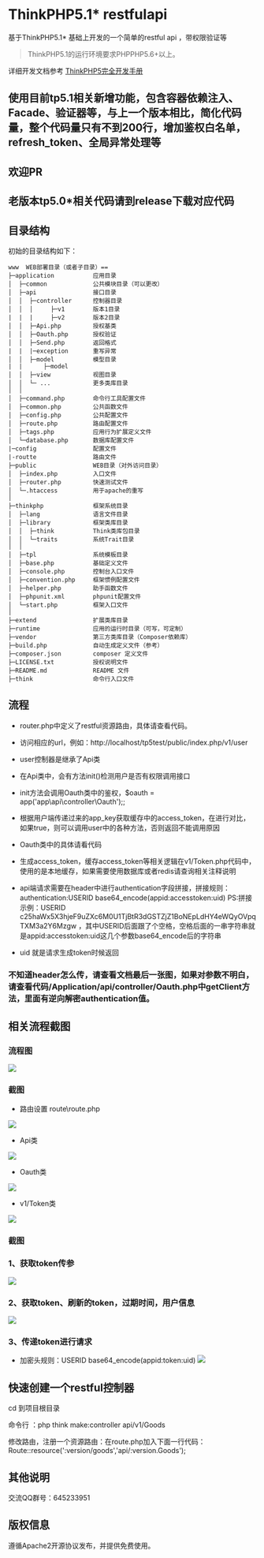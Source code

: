 ThinkPHP5.1* restfulapi
====================

基于ThinkPHP5.1* 基础上开发的一个简单的restful api ，带权限验证等

> ThinkPHP5.1的运行环境要求PHPPHP5.6+以上。

详细开发文档参考 [ThinkPHP5完全开发手册](https://www.kancloud.cn/manual/thinkphp5_1/353946)


## 使用目前tp5.1相关新增功能，包含容器依赖注入、Facade、验证器等，与上一个版本相比，简化代码量，整个代码量只有不到200行，增加鉴权白名单，refresh_token、全局异常处理等
## 欢迎PR
## 老版本tp5.0*相关代码请到release下载对应代码

## 目录结构

初始的目录结构如下：

~~~
www  WEB部署目录（或者子目录）==
├─application           应用目录
│  ├─common             公共模块目录（可以更改）
│  ├─api                接口目录
│  │  ├─controller      控制器目录
│  │  │     ├─v1        版本1目录
|  |  |     ├─v2        版本2目录
│  │  ├─Api.php         授权基类
│  │  ├─Oauth.php       授权验证
│  │  ├─Send.php        返回格式
|  |  |─exception       重写异常
│  │  ├─model           模型目录
|  |      ├─model     
│  │  ├─view            视图目录
│  │  └─ ...            更多类库目录
│  │
│  ├─command.php        命令行工具配置文件
│  ├─common.php         公共函数文件
│  ├─config.php         公共配置文件
│  ├─route.php          路由配置文件
│  ├─tags.php           应用行为扩展定义文件
│  └─database.php       数据库配置文件
|─config                配置文件
|-routte                路由文件
├─public                WEB目录（对外访问目录）
│  ├─index.php          入口文件
│  ├─router.php         快速测试文件
│  └─.htaccess          用于apache的重写
│
├─thinkphp              框架系统目录
│  ├─lang               语言文件目录
│  ├─library            框架类库目录
│  │  ├─think           Think类库包目录
│  │  └─traits          系统Trait目录
│  │
│  ├─tpl                系统模板目录
│  ├─base.php           基础定义文件
│  ├─console.php        控制台入口文件
│  ├─convention.php     框架惯例配置文件
│  ├─helper.php         助手函数文件
│  ├─phpunit.xml        phpunit配置文件
│  └─start.php          框架入口文件
│
├─extend                扩展类库目录
├─runtime               应用的运行时目录（可写，可定制）
├─vendor                第三方类库目录（Composer依赖库）
├─build.php             自动生成定义文件（参考）
├─composer.json         composer 定义文件
├─LICENSE.txt           授权说明文件
├─README.md             README 文件
├─think                 命令行入口文件
~~~

## 流程

-  router.php中定义了restful资源路由，具体请查看代码。

-  访问相应的url，例如：http://localhost/tp5test/public/index.php/v1/user

-  user控制器是继承了Api类

-  在Api类中，会有方法init()检测用户是否有权限调用接口

-  init方法会调用Oauth类中的鉴权，$oauth = app('app\api\controller\Oauth');;

-  根据用户端传递过来的app_key获取缓存中的access_token，在进行对比，如果true，则可以调用user中的各种方法，否则返回不能调用原因

-  Oauth类中的具体请看代码

-  生成access_token，缓存access_token等相关逻辑在v1/Token.php代码中，使用的是本地缓存，如果需要使用数据库或者redis请查询相关注释说明

-  api端请求需要在header中进行authentication字段拼接，拼接规则：authentication:USERID base64_encode(appid:accesstoken:uid)
PS:拼接示例：USERID c25haWx5X3hjeF9uZXc6M0U1TjBtR3dGSTZjZ1BoNEpLdHY4eWQyOVpqTXM3a2Y6Mzgw ，其中USERID后面跟了个空格，空格后面的一串字符串就是appid:accesstoken:uid这几个参数base64_encode后的字符串

-  uid 就是请求生成token时候返回

### 不知道header怎么传，请查看文档最后一张图，如果对参数不明白，请查看代码/Application/api/controller/Oauth.php中getClient方法，里面有逆向解密authentication值。

## 相关流程截图

### 流程图

![](https://github.com/Leslin/thinkphp5-restfulapi/blob/master/screenshot/accesstoken.png)

### 截图

- 路由设置 route\route.php

![](https://github.com/Leslin/thinkphp5-restfulapi/blob/master/screenshot/1route.png)

- Api类

![](https://github.com/Leslin/thinkphp5-restfulapi/blob/master/screenshot/1api.png)

- Oauth类

![](https://github.com/Leslin/thinkphp5-restfulapi/blob/master/screenshot/1oauth.png)

- v1/Token类

![](https://github.com/Leslin/thinkphp5-restfulapi/blob/master/screenshot/1token.png)

### 截图
### 1、获取token传参

![](https://github.com/Leslin/thinkphp5-restfulapi/blob/master/screenshot/1test1.png)

### 2、获取token、刷新的token，过期时间，用户信息
![](https://github.com/Leslin/thinkphp5-restfulapi/blob/master/screenshot/1test2.png)


### 3、传递token进行请求
- 加密头规则：USERID base64_encode(appid:token:uid)
![](https://github.com/Leslin/thinkphp5-restfulapi/blob/master/screenshot/test4.png)


## 快速创建一个restful控制器

cd 到项目根目录

命令行 ：php think make:controller api/v1/Goods

修改路由，注册一个资源路由：在route.php加入下面一行代码：
Route::resource(':version/goods','api/:version.Goods'); 

## 其他说明
交流QQ群号：645233951
## 版权信息

遵循Apache2开源协议发布，并提供免费使用。
